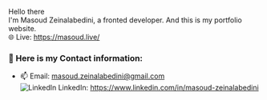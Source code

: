 Hello there </br>
I'm Masoud Zeinalabedini, a fronted developer.
And this is my portfolio website.
</br>
:globe_with_meridians: Live: https://masoud.live/

### :high_brightness: Here is my Contact information:


- 📫 Email: masoud.zeinalabedini@gmail.com </br>
<img src="https://raw.githubusercontent.com/Masoud-z/Masoud-z/8b5163f78fdb223d5244fdf50a42f06e06aed444/291709_logo_linked%20in_social%20network_social_social%20media_icon.svg" title="LinkedIn" alt="LinkedIn" /> LinkedIn: https://www.linkedin.com/in/masoud-zeinalabedini 

